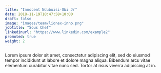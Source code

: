 ```yaml
---
title: "Innocent Ndubuisi-Obi Jr"
date: 2018-11-19T10:47:58+10:00
draft: false
image: "images/team/lionex-inno.png"
jobtitle: "Sous Chef"
linkedinurl: "https://www.linkedin.com/example2"
promoted: true
weight: 2
---
```


Lorem ipsum dolor sit amet, consectetur adipiscing elit, sed do eiusmod tempor incididunt ut labore et dolore magna aliqua. Bibendum arcu vitae elementum curabitur vitae nunc sed. Tortor at risus viverra adipiscing at in.

